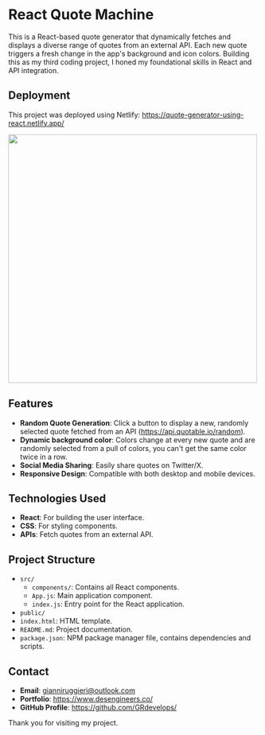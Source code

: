 # React Quote Machine

This is a React-based quote generator that dynamically fetches and displays a diverse range of quotes from an external API. 
Each new quote triggers a fresh change in the app's background and icon colors. 
Building this as my third coding project, I honed my foundational skills in React and API integration.

## Deployment
This project was deployed using Netlify: https://quote-generator-using-react.netlify.app/

<img src="https://github.com/GRdevelops/Quote-Machine/assets/121963326/d54a4eda-0322-48b2-be8a-4cade7864a47" width="500">

## Features
- **Random Quote Generation**: Click a button to display a new, randomly selected quote fetched from an API (https://api.quotable.io/random).
- **Dynamic background color**: Colors change at every new quote and are randomly selected from a pull of colors, you can't get the same color twice in a row.
- **Social Media Sharing**: Easily share quotes on Twitter/X.
- **Responsive Design**: Compatible with both desktop and mobile devices.

## Technologies Used
- **React**: For building the user interface.
- **CSS**: For styling components.
- **APIs**: Fetch quotes from an external API.

## Project Structure
- `src/`
  - `components/`: Contains all React components.
  - `App.js`: Main application component.
  - `index.js`: Entry point for the React application.
- `public/`
- `index.html`: HTML template.
- `README.md`: Project documentation.
- `package.json`: NPM package manager file, contains dependencies and scripts.

## Contact

- **Email**: gianniruggieri@outlook.com
- **Portfolio**: https://www.desengineers.co/
- **GitHub Profile**: https://github.com/GRdevelops/

Thank you for visiting my project.






